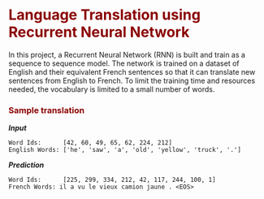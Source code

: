 # <span style="color:darkred"> Language Translation using Recurrent Neural Network </span>
In this project, a Recurrent Neural Network (RNN) is built and train as a sequence to sequence model. 
The network is trained on a dataset of English and their equivalent French sentences so that it can translate 
new sentences from English to French. 
To limit the training time and resources needed, the vocabulary is limited to a small number of words.

### <span style="color:darkred"> Sample translation </span>
_**Input**_ 

    Word Ids:      [42, 60, 49, 65, 62, 224, 212]
    English Words: ['he', 'saw', 'a', 'old', 'yellow', 'truck', '.']

_**Prediction**_

    Word Ids:      [225, 299, 334, 212, 42, 117, 244, 100, 1]
    French Words: il a vu le vieux camion jaune . <EOS>
